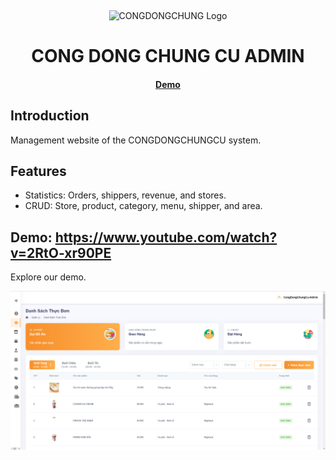 <p>&nbsp;&nbsp;&nbsp;&nbsp;&nbsp;&nbsp;</p>
<p align="center">
<img width="100" height="100" alt="CONGDONGCHUNG Logo" src="https://foodd-delivery.netlify.app/images/logo.jpg"/>
</p>
<p align="center">
  <h1 align="center">CONG DONG CHUNG CU ADMIN</h1>
</p>
<h4 align="center">
    <a href="https://admin-congdongchungcu.netlify.app/">Demo</a>
</h4>

## Introduction

Management website of the CONGDONGCHUNGCU system.

## Features
- Statistics: Orders, shippers, revenue, and stores.
- CRUD: Store, product, category, menu, shipper, and area.

## Demo: https://www.youtube.com/watch?v=2RtO-xr90PE

Explore our demo.

<p align="center">
<img alt="congdongchungcu" width="950" src="/public/images/demo.png"/>
</p>

